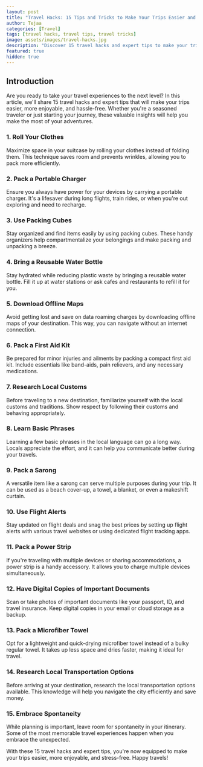 ```yaml
---
layout: post
title: "Travel Hacks: 15 Tips and Tricks to Make Your Trips Easier and More Enjoyable"
author: Tejaa
categories: [Travel]
tags: [travel hacks, travel tips, travel tricks]
image: assets/images/travel-hacks.jpg
description: "Discover 15 travel hacks and expert tips to make your trips easier, more efficient, and enjoyable. From packing smart to navigating airports, these travel hacks will transform the way you explore the world."
featured: true
hidden: true
---
```


## Introduction

Are you ready to take your travel experiences to the next level? In this article, we'll share 15 travel hacks and expert tips that will make your trips easier, more enjoyable, and hassle-free. Whether you're a seasoned traveler or just starting your journey, these valuable insights will help you make the most of your adventures.

### 1. Roll Your Clothes

Maximize space in your suitcase by rolling your clothes instead of folding them. This technique saves room and prevents wrinkles, allowing you to pack more efficiently.

### 2. Pack a Portable Charger

Ensure you always have power for your devices by carrying a portable charger. It's a lifesaver during long flights, train rides, or when you're out exploring and need to recharge.

### 3. Use Packing Cubes

Stay organized and find items easily by using packing cubes. These handy organizers help compartmentalize your belongings and make packing and unpacking a breeze.

### 4. Bring a Reusable Water Bottle

Stay hydrated while reducing plastic waste by bringing a reusable water bottle. Fill it up at water stations or ask cafes and restaurants to refill it for you.

### 5. Download Offline Maps

Avoid getting lost and save on data roaming charges by downloading offline maps of your destination. This way, you can navigate without an internet connection.

### 6. Pack a First Aid Kit

Be prepared for minor injuries and ailments by packing a compact first aid kit. Include essentials like band-aids, pain relievers, and any necessary medications.

### 7. Research Local Customs

Before traveling to a new destination, familiarize yourself with the local customs and traditions. Show respect by following their customs and behaving appropriately.

### 8. Learn Basic Phrases

Learning a few basic phrases in the local language can go a long way. Locals appreciate the effort, and it can help you communicate better during your travels.

### 9. Pack a Sarong

A versatile item like a sarong can serve multiple purposes during your trip. It can be used as a beach cover-up, a towel, a blanket, or even a makeshift curtain.

### 10. Use Flight Alerts

Stay updated on flight deals and snag the best prices by setting up flight alerts with various travel websites or using dedicated flight tracking apps.

### 11. Pack a Power Strip

If you're traveling with multiple devices or sharing accommodations, a power strip is a handy accessory. It allows you to charge multiple devices simultaneously.

### 12. Have Digital Copies of Important Documents

Scan or take photos of important documents like your passport, ID, and travel insurance. Keep digital copies in your email or cloud storage as a backup.

### 13. Pack a Microfiber Towel

Opt for a lightweight and quick-drying microfiber towel instead of a bulky regular towel. It takes up less space and dries faster, making it ideal for travel.

### 14. Research Local Transportation Options

Before arriving at your destination, research the local transportation options available. This knowledge will help you navigate the city efficiently and save money.

### 15. Embrace Spontaneity

While planning is important, leave room for spontaneity in your itinerary. Some of the most memorable travel experiences happen when you embrace the unexpected.

With these 15 travel hacks and expert tips, you're now equipped to make your trips easier, more enjoyable, and stress-free. Happy travels!

